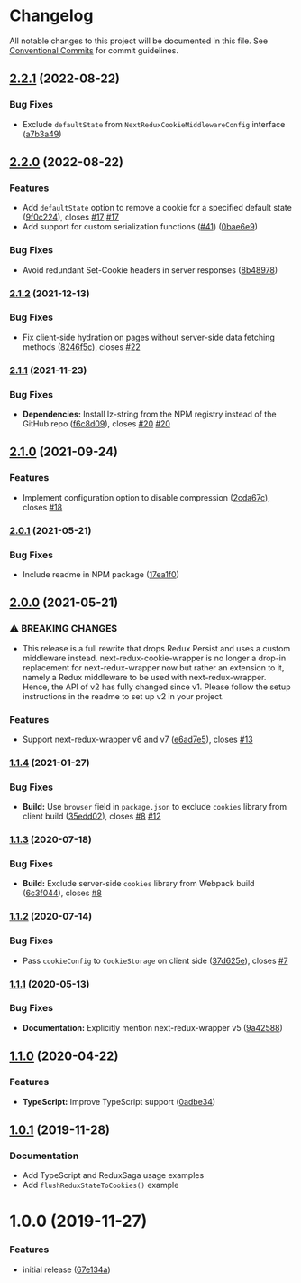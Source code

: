 # Changelog

All notable changes to this project will be documented in this file. See
[Conventional Commits](https://conventionalcommits.org) for commit guidelines.

## [2.2.1](https://github.com/bjoluc/next-redux-cookie-wrapper/compare/v2.2.0...v2.2.1) (2022-08-22)


### Bug Fixes

* Exclude `defaultState` from `NextReduxCookieMiddlewareConfig` interface ([a7b3a49](https://github.com/bjoluc/next-redux-cookie-wrapper/commit/a7b3a4957213211e15a1166c518d4f33db7a6b9a))

## [2.2.0](https://github.com/bjoluc/next-redux-cookie-wrapper/compare/v2.1.2...v2.2.0) (2022-08-22)


### Features

* Add `defaultState` option to remove a cookie for a specified default state ([9f0c224](https://github.com/bjoluc/next-redux-cookie-wrapper/commit/9f0c2241888524e9987f7861f0c49cfdfdc8e04d)), closes [#17](https://github.com/bjoluc/next-redux-cookie-wrapper/issues/17) [#17](https://github.com/bjoluc/next-redux-cookie-wrapper/issues/17)
* Add support for custom serialization functions ([#41](https://github.com/bjoluc/next-redux-cookie-wrapper/issues/41)) ([0bae6e9](https://github.com/bjoluc/next-redux-cookie-wrapper/commit/0bae6e97e7bb4752980aa9b247a92499f86888b7))


### Bug Fixes

* Avoid redundant Set-Cookie headers in server responses ([8b48978](https://github.com/bjoluc/next-redux-cookie-wrapper/commit/8b48978e8f2ef734e37197a03298ae67e6bada20))

### [2.1.2](https://github.com/bjoluc/next-redux-cookie-wrapper/compare/v2.1.1...v2.1.2) (2021-12-13)


### Bug Fixes

* Fix client-side hydration on pages without server-side data fetching methods ([8246f5c](https://github.com/bjoluc/next-redux-cookie-wrapper/commit/8246f5c4260c4524dca279acc28163c970d6ff2a)), closes [#22](https://github.com/bjoluc/next-redux-cookie-wrapper/issues/22)

### [2.1.1](https://github.com/bjoluc/next-redux-cookie-wrapper/compare/v2.1.0...v2.1.1) (2021-11-23)


### Bug Fixes

* **Dependencies:** Install lz-string from the NPM registry instead of the GitHub repo ([f6c8d09](https://github.com/bjoluc/next-redux-cookie-wrapper/commit/f6c8d09001f2374af8c8245186bad59ee0dc933f)), closes [#20](https://github.com/bjoluc/next-redux-cookie-wrapper/issues/20) [#20](https://github.com/bjoluc/next-redux-cookie-wrapper/issues/20)

## [2.1.0](https://github.com/bjoluc/next-redux-cookie-wrapper/compare/v2.0.1...v2.1.0) (2021-09-24)


### Features

* Implement configuration option to disable compression ([2cda67c](https://github.com/bjoluc/next-redux-cookie-wrapper/commit/2cda67c06e78735918b0075c93a8f9b9df44e23b)), closes [#18](https://github.com/bjoluc/next-redux-cookie-wrapper/issues/18)

### [2.0.1](https://github.com/bjoluc/next-redux-cookie-wrapper/compare/v2.0.0...v2.0.1) (2021-05-21)


### Bug Fixes

* Include readme in NPM package ([17ea1f0](https://github.com/bjoluc/next-redux-cookie-wrapper/commit/17ea1f079760c94899b2b4cd8bcfaf5aefbc786e))

## [2.0.0](https://github.com/bjoluc/next-redux-cookie-wrapper/compare/v1.1.4...v2.0.0) (2021-05-21)


### ⚠ BREAKING CHANGES

* This release is a full rewrite that drops Redux Persist and uses a custom
middleware instead. next-redux-cookie-wrapper is no longer a drop-in replacement for
next-redux-wrapper now but rather an extension to it, namely a Redux middleware to be used with
next-redux-wrapper. Hence, the API of v2 has fully changed since v1. Please follow the setup
instructions in the readme to set up v2 in your project.

### Features

* Support next-redux-wrapper v6 and v7 ([e6ad7e5](https://github.com/bjoluc/next-redux-cookie-wrapper/commit/e6ad7e5aec6e3f218479182909b7b1e7cf341eaa)), closes [#13](https://github.com/bjoluc/next-redux-cookie-wrapper/issues/13)

### [1.1.4](https://github.com/bjoluc/next-redux-cookie-wrapper/compare/v1.1.3...v1.1.4) (2021-01-27)


### Bug Fixes

* **Build:** Use `browser` field in `package.json` to exclude `cookies` library from client build ([35edd02](https://github.com/bjoluc/next-redux-cookie-wrapper/commit/35edd022cf56153798badc0693d77b68495aba46)), closes [#8](https://github.com/bjoluc/next-redux-cookie-wrapper/issues/8) [#12](https://github.com/bjoluc/next-redux-cookie-wrapper/issues/12)

### [1.1.3](https://github.com/bjoluc/next-redux-cookie-wrapper/compare/v1.1.2...v1.1.3) (2020-07-18)


### Bug Fixes

* **Build:** Exclude server-side `cookies` library from Webpack build ([6c3f044](https://github.com/bjoluc/next-redux-cookie-wrapper/commit/6c3f044428318dfe335ac4a01f891d3de272fbac)), closes [#8](https://github.com/bjoluc/next-redux-cookie-wrapper/issues/8)

### [1.1.2](https://github.com/bjoluc/next-redux-cookie-wrapper/compare/v1.1.1...v1.1.2) (2020-07-14)


### Bug Fixes

* Pass `cookieConfig` to `CookieStorage` on client side ([37d625e](https://github.com/bjoluc/next-redux-cookie-wrapper/commit/37d625ea2e1e18f149945e15cc9ea25e8b9375fb)), closes [#7](https://github.com/bjoluc/next-redux-cookie-wrapper/issues/7)

### [1.1.1](https://github.com/bjoluc/next-redux-cookie-wrapper/compare/v1.1.0...v1.1.1) (2020-05-13)


### Bug Fixes

* **Documentation:** Explicitly mention next-redux-wrapper v5 ([9a42588](https://github.com/bjoluc/next-redux-cookie-wrapper/commit/9a42588f0df2285097adca032198a681f118c455))

## [1.1.0](https://github.com/bjoluc/next-redux-cookie-wrapper/compare/v1.0.1...v1.1.0) (2020-04-22)


### Features

* **TypeScript:** Improve TypeScript support ([0adbe34](https://github.com/bjoluc/next-redux-cookie-wrapper/commit/0adbe340f11eb5fbc8a2ad98ae3255ea6d4d4e43))

## [1.0.1](https://github.com/bjoluc/next-redux-cookie-wrapper/compare/v1.0.0...v1.0.1) (2019-11-28)

### Documentation

* Add TypeScript and ReduxSaga usage examples
* Add `flushReduxStateToCookies()` example

# 1.0.0 (2019-11-27)

### Features

* initial release ([67e134a](https://github.com/bjoluc/next-redux-cookie-wrapper/commit/67e134a7f137c9006205914e20dbba3ef1adfe70))
